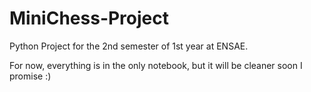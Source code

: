 # MiniChess-Project
Python Project for the 2nd semester of 1st year at ENSAE.

For now, everything is in the only notebook, but it will be cleaner soon I promise :)
